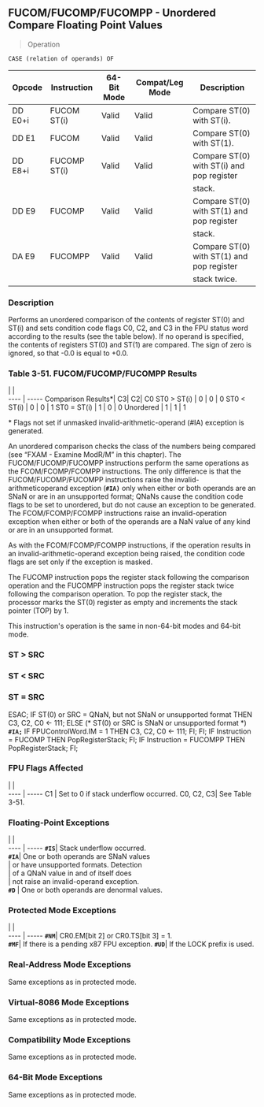 ## FUCOM/FUCOMP/FUCOMPP - Unordered Compare Floating Point Values

> Operation

``` slim
CASE (relation of operands) OF
```

 Opcode | Instruction | 64-Bit Mode| Compat/Leg Mode| Description                              
 ---  | --- | --- | --- | ---
 DD E0+i| FUCOM ST(i) | Valid      | Valid          | Compare ST(0) with ST(i).                
 DD E1  | FUCOM       | Valid      | Valid          | Compare ST(0) with ST(1).                
 DD E8+i| FUCOMP ST(i)| Valid      | Valid          | Compare ST(0) with ST(i) and pop register
        |             |            |                | stack.                                   
 DD E9  | FUCOMP      | Valid      | Valid          | Compare ST(0) with ST(1) and pop register
        |             |            |                | stack.                                   
 DA E9  | FUCOMPP     | Valid      | Valid          | Compare ST(0) with ST(1) and pop register
        |             |            |                | stack twice.                             

### Description
Performs an unordered comparison of the contents of register ST(0) and ST(i)
and sets condition code flags C0, C2, and C3 in the FPU status word according
to the results (see the table below). If no operand is specified, the contents
of registers ST(0) and ST(1) are compared. The sign of zero is ignored, so that
-0.0 is equal to +0.0.


### Table 3-51. FUCOM/FUCOMP/FUCOMPP Results
   | |  
---- | -----
 Comparison Results*| C3| C2| C0
 ST0 > ST(i)        | 0 | 0 | 0 
 ST0 < ST(i)        | 0 | 0 | 1 
 ST0 = ST(i)        | 1 | 0 | 0 
 Unordered          | 1 | 1 | 1 
<aside class="notification">
* Flags not set if unmasked invalid-arithmetic-operand (#IA) exception
is generated.
</aside>

An unordered comparison checks the class of the numbers being compared (see
“FXAM - Examine ModR/M” in this chapter). The FUCOM/FUCOMP/FUCOMPP instructions
perform the same operations as the FCOM/FCOMP/FCOMPP instructions. The only
difference is that the FUCOM/FUCOMP/FUCOMPP instructions raise the invalid-arithmeticoperand
exception (**``#IA)``** only when either or both operands are an SNaN or are in an unsupported
format; QNaNs cause the condition code flags to be set to unordered, but do
not cause an exception to be generated. The FCOM/FCOMP/FCOMPP instructions raise
an invalid-operation exception when either or both of the operands are a NaN
value of any kind or are in an unsupported format.

As with the FCOM/FCOMP/FCOMPP instructions, if the operation results in an invalid-arithmetic-operand
exception being raised, the condition code flags are set only if the exception
is masked.

The FUCOMP instruction pops the register stack following the comparison operation
and the FUCOMPP instruction pops the register stack twice following the comparison
operation. To pop the register stack, the processor marks the ST(0) register
as empty and increments the stack pointer (TOP) by 1.

This instruction's operation is the same in non-64-bit modes and 64-bit mode.



###   ST > SRC
###   ST < SRC
###   ST = SRC
ESAC;
IF ST(0) or SRC = QNaN, but not SNaN or unsupported format
  THEN
     C3, C2, C0 <- 111;
  ELSE (* ST(0) or SRC is SNaN or unsupported format *)
     **``#IA;``**
     IF FPUControlWord.IM = 1
       THEN
          C3, C2, C0 <- 111;
     FI;
FI;
IF Instruction = FUCOMP
  THEN
     PopRegisterStack;
FI;
IF Instruction = FUCOMPP
  THEN
     PopRegisterStack;
FI;

### FPU Flags Affected
   | |  
---- | -----
 C1        | Set to 0 if stack underflow occurred.
 C0, C2, C3| See Table 3-51.                      

### Floating-Point Exceptions
   | |  
---- | -----
 **``#IS``**| Stack underflow occurred.                
 **``#IA``**| One or both operands are SNaN values     
    | or have unsupported formats. Detection   
    | of a QNaN value in and of itself does    
    | not raise an invalid-operand exception.  
 **``#D``** | One or both operands are denormal values.

### Protected Mode Exceptions
   | |  
---- | -----
 **``#NM``**| CR0.EM[bit 2] or CR0.TS[bit 3] = 1.     
 **``#MF``**| If there is a pending x87 FPU exception.
 **``#UD``**| If the LOCK prefix is used.             

### Real-Address Mode Exceptions
Same exceptions as in protected mode.


### Virtual-8086 Mode Exceptions
Same exceptions as in protected mode.


### Compatibility Mode Exceptions
Same exceptions as in protected mode.


### 64-Bit Mode Exceptions
Same exceptions as in protected mode.
